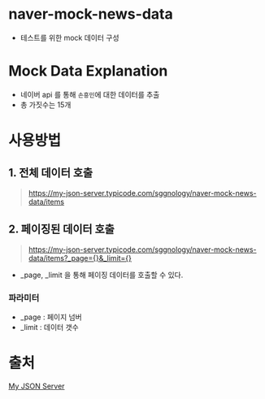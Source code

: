 # naver-mock-news-data
- 테스트를 위한 mock 데이터 구성

# Mock Data Explanation
- 네이버 api 를 통해 `손흥민`에 대한 데이터를 추출
- 총 가짓수는 15개

# 사용방법
## 1. 전체 데이터 호출
> https://my-json-server.typicode.com/sggnology/naver-mock-news-data/items

## 2. 페이징된 데이터 호출
> https://my-json-server.typicode.com/sggnology/naver-mock-news-data/items?_page={}&_limit={}
- _page, _limit 을 통해 페이징 데이터를 호출할 수 있다.

### 파라미터
- _page : 페이지 넘버
- _limit : 데이터 갯수


# 출처
[My JSON Server](https://my-json-server.typicode.com)
